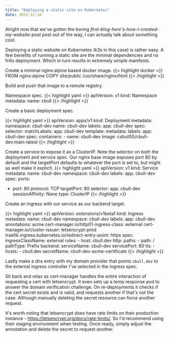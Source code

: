 ```yaml
---
title: "Deploying a static site on Kubernetes"
date: 2021-12-16
---
```


Alright now that we've gotten the boring _first-blog-here's-how-I-created-my-website-post_ post out of the way, I can actually talk about something cool.

Deploying a static website on Kubernetes (k3s in this case) is rather easy. A few benefits of running a static site are the minimal dependencies and no frills deployment. Which in turn results in extremely simple manifests.

Create a minimal nginx:alpine based docker image.
{{< highlight docker >}}
FROM nginx:alpine
COPY site/public /usr/share/nginx/html
{{< /highlight >}}

Build and push that image to a remote registry.

Namespace spec.
{{< highlight yaml >}}
apiVersion: v1
kind: Namespace
metadata:
  name: cbull
{{< /highlight >}}

Create a basic deployment spec.

{{< highlight yaml >}}
apiVersion: apps/v1
kind: Deployment
metadata:
  namespace: cbull-dev
  name: cbull-dev
  labels:
    app: cbull-dev
spec:
  selector:
    matchLabels:
      app: cbull-dev
  template:
    metadata:
      labels:
        app: cbull-dev
    spec:
      containers:
        - name: cbull-dev
          image: csbull55/cbull-dev:main-latest
{{< /highlight >}}

Create a service to expose it as a ClusterIP. Note the selector on both the deployment and service spec. Our nginx base image exposes port 80 by default and the targetPort defaults to whatever the port is set to, but might as well make it explicit.
{{< highlight yaml >}}
apiVersion: v1
kind: Service
metadata:
  name: cbull-dev
  namespace: cbull-dev
  labels:
    app: cbull-dev
spec:
  ports:
  - port: 80
    protocol: TCP
    targetPort: 80
  selector:
    app: cbull-dev
  sessionAffinity: None
  type: ClusterIP
{{< /highlight >}}

Create an ingress with our service as our backend target.

{{< highlight yaml >}}
apiVersion: extensions/v1beta1
kind: Ingress
metadata:
  name: cbull-dev
  namespace: cbull-dev
  labels:
    app: cbull-dev
  annotations:
    acme.cert-manager.io/http01-ingress-class: external
    cert-manager.io/cluster-issuer: letsencrypt-prod
    traefik.ingress.kubernetes.io/redirect-entry-point: https
spec:
  ingressClassName: external
  rules:
    - host: cbull.dev
      http:
        paths:
          - path: /
            pathType: Prefix
            backend:
              serviceName: cbull-dev
              servicePort: 80
  tls:
    - hosts:
      - cbull.dev
      secretName: cbull-dev-acme-certificate
{{< /highlight >}}

Lastly make a dns entry with my domain provider that points `cbull.dev` to the external ingress controller I've selected in the ingress spec.

Sit back and relax as cert-manager handles the entire interaction of requesting a cert with letsencrypt. It even sets up a temp response pod to answer the domain verification challenge. On re-deployments it checks if the cert secret exists and is valid, and requests another if that's not the case. Although manually deleting the secret resource can force another request.

It's worth noting that letsencrypt does have rate limits on their production instance - https://letsencrypt.org/docs/rate-limits/. So I'd recommend using their staging environment when testing. Once ready, simply adjust the annotation and delete the secret to request another.
